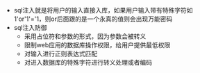 + sql注入就是将用户的输入直接入库，如果用户输入带有特殊字符如1'or'1'='1，则or后面跟的是一个永真的值则会出现万能密码
+ sql注入防御
  + 采用占位符和参数的形式，因为参数会被转义
  + 限制web应用的数据库操作权限，给用户提供最低权限
  + 对输入进行正则表达式匹配
  + 对进入数据库的特殊字符进行转义处理或者编码